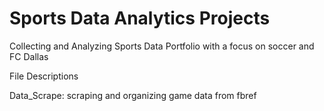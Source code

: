 # Sports Data Analytics Projects 
Collecting and Analyzing Sports Data Portfolio with a focus on soccer and FC Dallas

File Descriptions

Data_Scrape: scraping and organizing game data from fbref
